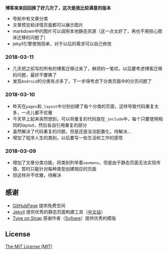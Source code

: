 **博客来来回回换了好几次了，这次是我比较满意的版本**

- 导航中有文章分类
- 文章预览和详情页面都可以展示图片
- markdown中的图片可以调用本地静态资源（这一点太好了，再也不用担心图床迁移的问题了）
- jekyll引擎使用简单，对于以后的需求可以自己修改

### 2018-03-11
- 几天把之前写的所有的博客迁移过来了，麻烦的一笔哎，以后要考虑博客迁移的问题，最好不要换了
- 发现`Android`的分类有点多了，下一步得考虑下分类页面中的分页问题了

### 2018-03-10
- 昨天在`pages`和`_layout`中分别创建了每个分类的页面，这样导致代码重复太多，一点儿都不优雅
- 今天早上起来突然想到，可以将重复的代码放在`_include`中，每个只要使用相同的layout，然后各自引用重复的部分
- 虽然解决了代码重复的问题，但是还是没法配置化，待解决...
- 增加了程序人生的类别，以后要写一些生活和工作的感悟

### 2018-03-09
- 增加了文章分类功能，将类别列举着`navmenu`，但是由于静态页面无法实现传值，暂时只能针对每种类型创建相应的页面
- 但这样并不优雅，待解决

## 感谢
- [GitHubPage](https://pages.github.com/) 提供免费空间
- [Jekyll](https://jekyllrb.com/) 提供优秀的静态页面构建工具（[中文站](https://www.jekyll.com.cn/)）
- [Type on Strap](https://github.com/Sylhare/Type-on-Strap) 感谢作者（[Sylhare](https://github.com/Sylhare)）提供优秀的模版

## License

[The MIT License (MIT)](https://raw.githubusercontent.com/Sylhare/Type-on-Strap/master/LICENSE)
